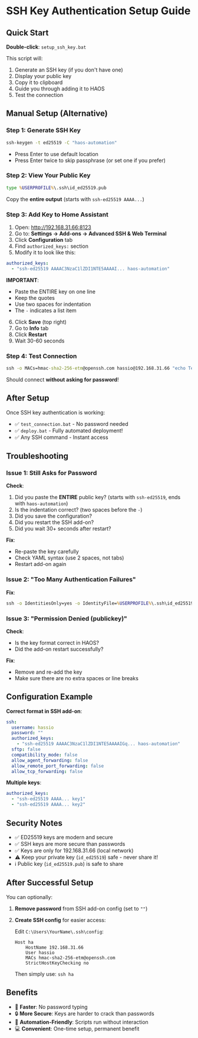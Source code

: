 # SSH Key Authentication Setup Guide

## Quick Start

**Double-click**: `setup_ssh_key.bat`

This script will:
1. Generate an SSH key (if you don't have one)
2. Display your public key
3. Copy it to clipboard
4. Guide you through adding it to HAOS
5. Test the connection

## Manual Setup (Alternative)

### Step 1: Generate SSH Key

```cmd
ssh-keygen -t ed25519 -C "haos-automation"
```

- Press Enter to use default location
- Press Enter twice to skip passphrase (or set one if you prefer)

### Step 2: View Your Public Key

```cmd
type %USERPROFILE%\.ssh\id_ed25519.pub
```

Copy the **entire output** (starts with `ssh-ed25519 AAAA...`)

### Step 3: Add Key to Home Assistant

1. Open: http://192.168.31.66:8123
2. Go to: **Settings → Add-ons → Advanced SSH & Web Terminal**
3. Click **Configuration** tab
4. Find `authorized_keys:` section
5. Modify it to look like this:

```yaml
authorized_keys:
  - "ssh-ed25519 AAAAC3NzaC1lZDI1NTE5AAAAI... haos-automation"
```

**IMPORTANT**:
- Paste the ENTIRE key on one line
- Keep the quotes
- Use two spaces for indentation
- The `-` indicates a list item

6. Click **Save** (top right)
7. Go to **Info** tab
8. Click **Restart**
9. Wait 30-60 seconds

### Step 4: Test Connection

```cmd
ssh -o MACs=hmac-sha2-256-etm@openssh.com hassio@192.168.31.66 "echo Test"
```

Should connect **without asking for password**!

## After Setup

Once SSH key authentication is working:

- ✅ `test_connection.bat` - No password needed
- ✅ `deploy.bat` - Fully automated deployment!
- ✅ Any SSH command - Instant access

## Troubleshooting

### Issue 1: Still Asks for Password

**Check**:
1. Did you paste the **ENTIRE** public key? (starts with `ssh-ed25519`, ends with `haos-automation`)
2. Is the indentation correct? (two spaces before the `-`)
3. Did you save the configuration?
4. Did you restart the SSH add-on?
5. Did you wait 30+ seconds after restart?

**Fix**:
- Re-paste the key carefully
- Check YAML syntax (use 2 spaces, not tabs)
- Restart add-on again

### Issue 2: "Too Many Authentication Failures"

**Fix**:
```cmd
ssh -o IdentitiesOnly=yes -o IdentityFile=%USERPROFILE%\.ssh\id_ed25519 hassio@192.168.31.66
```

### Issue 3: "Permission Denied (publickey)"

**Check**:
- Is the key format correct in HAOS?
- Did the add-on restart successfully?

**Fix**:
- Remove and re-add the key
- Make sure there are no extra spaces or line breaks

## Configuration Example

**Correct format in SSH add-on**:

```yaml
ssh:
  username: hassio
  password: ""
  authorized_keys:
    - "ssh-ed25519 AAAAC3NzaC1lZDI1NTE5AAAAIGq... haos-automation"
  sftp: false
  compatibility_mode: false
  allow_agent_forwarding: false
  allow_remote_port_forwarding: false
  allow_tcp_forwarding: false
```

**Multiple keys**:

```yaml
authorized_keys:
  - "ssh-ed25519 AAAA... key1"
  - "ssh-ed25519 AAAA... key2"
```

## Security Notes

- ✅ ED25519 keys are modern and secure
- ✅ SSH keys are more secure than passwords
- ✅ Keys are only for 192.168.31.66 (local network)
- ⚠️ Keep your private key (`id_ed25519`) safe - never share it!
- ℹ️ Public key (`id_ed25519.pub`) is safe to share

## After Successful Setup

You can optionally:

1. **Remove password** from SSH add-on config (set to `""`)
2. **Create SSH config** for easier access:

   Edit `C:\Users\YourName\.ssh\config`:
   ```
   Host ha
       HostName 192.168.31.66
       User hassio
       MACs hmac-sha2-256-etm@openssh.com
       StrictHostKeyChecking no
   ```

   Then simply use: `ssh ha`

## Benefits

- 🚀 **Faster**: No password typing
- 🔒 **More Secure**: Keys are harder to crack than passwords
- 🤖 **Automation-Friendly**: Scripts run without interaction
- 💻 **Convenient**: One-time setup, permanent benefit
